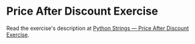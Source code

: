 
# Price After Discount Exercise

Read the exercise's description at [Python Strings — Price After Discount Exercise](https://www.codeguage.com/courses/python/strings-price-after-discount-exercise).